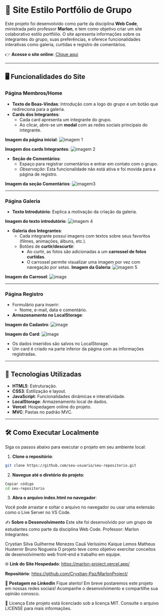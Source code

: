 # 📂 Site Estilo Portfólio de Grupo

Este projeto foi desenvolvido como parte da disciplina **Web Code**, ministrada pelo professor **Marlon**, e tem como objetivo criar um site colaborativo estilo portfólio. O site apresenta informações sobre os integrantes do grupo, suas preferências, e oferece funcionalidades interativas como galeria, curtidas e registro de comentários.  

👉 **Acesse o site online**: [Clique aqui](https://marlon-project.vercel.app/)

---

## 🖥️ Funcionalidades do Site

### **Página Membros/Home**
- **Texto de Boas-Vindas**: Introdução com a logo do grupo e um botão que redireciona para a galeria.
- **Cards dos Integrantes**:
  - Cada card apresenta um integrante do grupo.
  - Ao clicar, abre-se um **modal** com as redes sociais principais do integrante.

 **Imagem da página inicial**:
    ![imagem 1](https://github.com/user-attachments/assets/d34637f3-8a1a-40a5-9d37-49d13414efcf)

**Imagem dos cards Integrantes**:
    ![imagem 2](https://github.com/user-attachments/assets/d2bf2851-de8a-40c2-8947-b9bfd5d339fb)
    
- **Seção de Comentários**:
  - Espaço para registrar comentários e entrar em contato com o grupo.  
  - *Observação*: Esta funcionalidade não está ativa e foi movida para a página de registro.

**Imagem da seção Comentários**:
    ![imagem3](https://github.com/user-attachments/assets/d2fdb697-fa5d-4503-9997-663b5dbc29d3)

---

### **Página Galeria**
- **Texto Introdutório**: Explica a motivação da criação da galeria.

**Imagem do texto introdutório**:
  ![imagem 4](https://github.com/user-attachments/assets/9506870e-5f19-4b59-b8de-845204c916e6)

- **Galeria dos Integrantes**:
  - Cada integrante possui imagens com textos sobre seus favoritos (filmes, animações, álbuns, etc.).
  - Botões de **curtir/descurtir**:
    - Ao curtir, as fotos são adicionadas a um **carrossel de fotos curtidas**.
    - O carrossel permite visualizar uma imagem por vez com navegação por setas.
**Imagem da Galeria**:
  ![imagem 5](https://github.com/user-attachments/assets/67ed1ee6-2c9e-47da-851d-c2dc6de31380)

**Imagem do Carrosel**:
  ![image](https://github.com/user-attachments/assets/8d92ec48-2d05-4240-a8ef-161e8b1edad8)

---

### **Página Registro**
- Formulário para inserir:
  - Nome, e-mail, data e comentário.
- **Armazenamento no LocalStorage**:

**Imagem do Cadastro**:
  ![image](https://github.com/user-attachments/assets/b9df7dd1-3c59-4088-8efe-9d6127febed8)

**Imagem do Card**:
  ![image](https://github.com/user-attachments/assets/0e001286-8b29-43f2-9e2d-4a0315d511b4)


  - Os dados inseridos são salvos no LocalStorage.
  - Um card é criado na parte inferior da página com as informações registradas.



---

## 🚀 Tecnologias Utilizadas
- **HTML5**: Estruturação.
- **CSS3**: Estilização e layout.
- **JavaScript**: Funcionalidades dinâmicas e interatividade.
- **LocalStorage**: Armazenamento local de dados.
- **Vercel**: Hospedagem online do projeto.
- **MVC**: Pastas no padrão MVC.

---

## 🛠️ Como Executar Localmente

Siga os passos abaixo para executar o projeto em seu ambiente local:

1. **Clone o repositório**:
```bash
git clone https://github.com/seu-usuario/seu-repositorio.git
```

2. **Navegue até o diretório do projeto**:

```bash
Copiar código
cd seu-repositorio
```

3. **Abra o arquivo index.html no navegador**:

Você pode arrastar e soltar o arquivo no navegador ou usar uma extensão como o Live Server no VS Code.



✍️ **Sobre o Desenvolvimento**
Este site foi desenvolvido por um grupo de estudantes como parte da disciplina Web Code.
Professor: Marlon
Integrantes:

Crystian Silva
Guilherme Menezes
Cauã Veríssimo
Kaique Lemos
Matheus Husternir
Bruno Nogueira
O projeto teve como objetivo exercitar conceitos de desenvolvimento web front-end e trabalho em equipe.

🌐 **Link do Site Hospedado**:
https://marlon-project.vercel.app/

  **Repositório**:
    https://github.com/Crystian-Paz/MarlonProject/

📩 **Postagem no LinkedIn**
Fique atento! Em breve postaremos este projeto em nossas redes sociais!
Acompanhe o desenvolvimento e compartilhe sua opinião conosco.

📝 Licença
Este projeto está licenciado sob a licença MIT. Consulte o arquivo LICENSE para mais informações.





